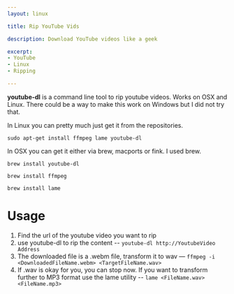 ```yaml
---
layout: linux

title: Rip YouTube Vids

description: Download YouTube videos like a geek

excerpt: 
- YouTube
- Linux
- Ripping

---
```


**youtube-dl** is a command line tool to rip youtube videos. Works on OSX and Linux. There could be a way to make this work on Windows but I did not try that.

In Linux you can pretty much just get it from the repositories.

`sudo apt-get install ffmpeg lame youtube-dl`

In OSX you can get it either via brew, macports or fink. I used brew.

`brew install youtube-dl`

`brew install ffmpeg`

`brew install lame`


# Usage

1. Find the url of the youtube video you want to rip
2. use youtube-dl to rip the content -- `youtube-dl http://YoutubeVideo Address`
3. The downloaded file is a .webm file, transform it to wav &mdash; `ffmpeg -i <DownloadedFileName.webm> <TargetFileName.wav>`
4. If .wav is okay for you, you can stop now. If you want to transform further to MP3 format use the lame utility -- `lame <FileName.wav> <FileName.mp3>`



